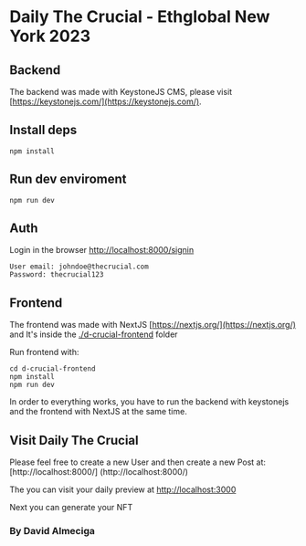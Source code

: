 # Daily The Crucial - Ethglobal New York 2023

## Backend

The backend was made with KeystoneJS CMS, please visit [https://keystonejs.com/](https://keystonejs.com/).

## Install deps

```
npm install
```

## Run dev enviroment

```
npm run dev
```

## Auth

Login in the browser  [http://localhost:8000/signin](http://localhost:8000/signin)

```
User email: johndoe@thecrucial.com
Password: thecrucial123
```

## Frontend

The frontend was made with NextJS [https://nextjs.org/](https://nextjs.org/) and It's inside the [./d-crucial-frontend](/d-crucial-frontend) folder

Run frontend with: 

```
cd d-crucial-frontend
npm install
npm run dev
```

In order to everything works, you have to run the backend with keystonejs and the frontend with NextJS at the same time.

## Visit Daily The Crucial

Please feel free to create a new User and then create a new Post at: [http://localhost:8000/]
(http://localhost:8000/)

The you can visit your daily preview at [http://localhost:3000](http://localhost:3000)

Next you can generate your NFT


### By David Almeciga